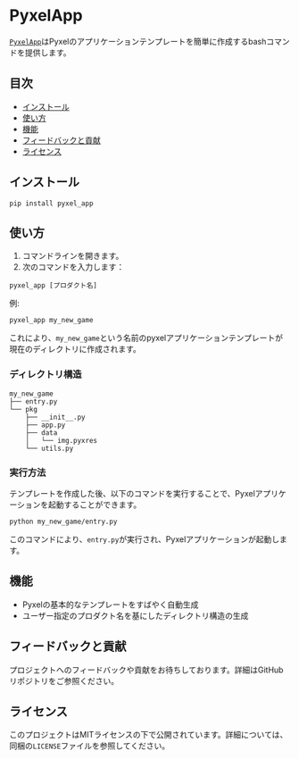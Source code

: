 # PyxelApp

[`PyxelApp`](https://pypi.org/project/pyxel-app/)はPyxelのアプリケーションテンプレートを簡単に作成するbashコマンドを提供します。

## 目次

- [インストール](#インストール)
- [使い方](#使い方)
- [機能](#機能)
- [フィードバックと貢献](#フィードバックと貢献)
- [ライセンス](#ライセンス)

## インストール

```
pip install pyxel_app
```

## 使い方

1. コマンドラインを開きます。
2. 次のコマンドを入力します：

```
pyxel_app [プロダクト名]
```

例:

```
pyxel_app my_new_game
```

これにより、`my_new_game`という名前のpyxelアプリケーションテンプレートが現在のディレクトリに作成されます。

### ディレクトリ構造

```
my_new_game
├── entry.py
└── pkg
    ├── __init__.py
    ├── app.py
    ├── data
    │   └── img.pyxres
    └── utils.py
```

### 実行方法

テンプレートを作成した後、以下のコマンドを実行することで、Pyxelアプリケーションを起動することができます。

```
python my_new_game/entry.py
```

このコマンドにより、`entry.py`が実行され、Pyxelアプリケーションが起動します。


## 機能

- Pyxelの基本的なテンプレートをすばやく自動生成
- ユーザー指定のプロダクト名を基にしたディレクトリ構造の生成

## フィードバックと貢献

プロジェクトへのフィードバックや貢献をお待ちしております。詳細はGitHubリポジトリをご参照ください。

## ライセンス

このプロジェクトはMITライセンスの下で公開されています。詳細については、同梱の`LICENSE`ファイルを参照してください。
